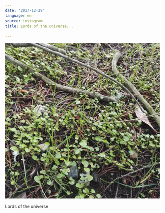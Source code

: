 ```yaml
---
date: '2017-12-29'
language: en
source: instagram
title: Lords of the universe...

---
```


![](/uploads/instagram/201712/04b73b3170898ead063cec091c638715.jpg)

Lords of the universe
            